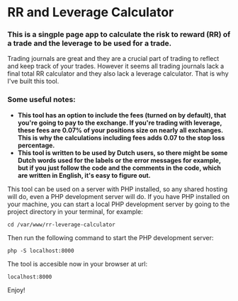 # RR and Leverage Calculator

### This is a singple page app to calculate the risk to reward (RR) of a trade and the leverage to be used for a trade. 

Trading journals are great and they are a crucial part of trading to reflect and keep track of your trades. However it seems all trading journals lack a final total RR calculator and they also lack a leverage calculator. That is why I've built this tool. 

### Some useful notes:
- **This tool has an option to include the fees (turned on by default), that you're going to pay to the exchange. If you're trading with leverage, these fees are 0.07% of your positions size on nearly all exchanges. This is why the calculations including fees adds 0.07 to the stop loss percentage.**
- **This tool is written to be used by Dutch users, so there might be some Dutch words used for the labels or the error messages for example, but if you just follow the code and the comments in the code, which are written in English, it's easy to figure out.**

This tool can be used on a server with PHP installed, so any shared hosting will do, even a PHP development server will do.
If you have PHP installed on your machine, you can start a local PHP development server by going to the project directory in your terminal, for example:

`cd /var/www/rr-leverage-calculator`

Then run the following command to start the PHP development server:

`php -S localhost:8000`

The tool is accesible now in your browser at url:

`localhost:8000`

Enjoy!